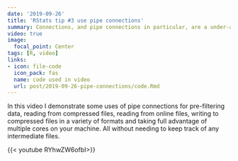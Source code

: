 ```yaml
---
date: '2019-09-26'
title: 'RStats tip #3 use pipe connections'
summary: Connections, and pipe connections in particular, are a under-appreciated feature of the R language.
video: true
image:
  focal_point: Center
tags: [R, video]
links:
- icon: file-code
  icon_pack: fas
  name: code used in video
  url: post/2019-09-26-pipe-connections/code.Rmd
---
```


In this video I demonstrate some uses of pipe connections for pre-filtering
data, reading from compressed files, reading from online files, writing to
compressed files in a variety of formats and taking full advantage of multiple
cores on your machine. All without needing to keep track of any intermediate
files.

{{< youtube RYhwZW6ofbI>}}
